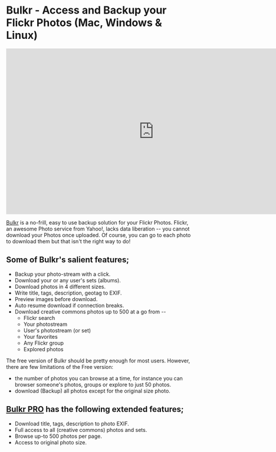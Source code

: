 # Bulkr - Access and Backup your Flickr Photos (Mac, Windows & Linux)

<iframe width="800" height="450" src="https://www.youtube.com/embed/M9oPjIzb0bk" title="YouTube video player" frameborder="0" allow="accelerometer; autoplay; clipboard-write; encrypted-media; gyroscope; picture-in-picture; web-share" referrerpolicy="strict-origin-when-cross-origin" allowfullscreen></iframe>

[Bulkr](https://getbulkr.com) is a no-frill, easy to use backup solution for your Flickr Photos. Flickr, an awesome Photo service from Yahoo!, lacks data liberation -- you cannot download your Photos once uploaded. Of course, you can go to each photo to download them but that isn't the right way to do!

## Some of Bulkr's salient features;

- Backup your photo-stream with a click.
- Download your or any user's sets (albums).
- Download photos in 4 different sizes.
- Write title, tags, description, geotag to EXIF.
- Preview images before download.
- Auto resume download if connection breaks.
- Download creative commons photos up to 500 at a go from --
  + Flickr search
  + Your photostream
  + User's photostream (or set)
  + Your favorites
  + Any Flickr group
  + Explored photos

The free version of Bulkr should be pretty enough for most users. However, there are few limitations of the Free version:

- the number of photos you can browse at a time, for instance you can browser someone's photos, groups or explore to just 50 photos.
- download (Backup) all photos except for the original size photo.

## [Bulkr PRO](https://getbulkr.com/pro) has the following extended features;

- Download title, tags, description to photo EXIF.
- Full access to all (creative commons) photos and sets.
- Browse up-to 500 photos per page.
- Access to original photo size.